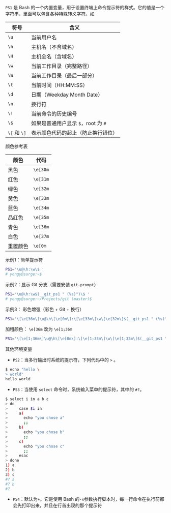 `PS1` 是 Bash 的一个内置变量，用于设置终端上命令提示符的样式。它的值是一个字符串，里面可以包含各种特殊转义字符。如

| 符号          | 含义                       |
| ----------- | ------------------------ |
| `\u`        | 当前用户名                    |
| `\h`        | 主机名（不含域名）                |
| `\H`        | 主机全名（含域名）                |
| `\w`        | 当前工作目录（完整路径）             |
| `\W`        | 当前工作目录（最后一部分）            |
| `\t`        | 当前时间（HH:MM:SS）           |
| `\d`        | 日期（Weekday Month Date）   |
| `\n`        | 换行符                      |
| `\!`        | 当前命令的历史编号                |
| `\$`        | 如果是普通用户显示 `$`，root 为 `#` |
| `\[` 和 `\]` | 表示颜色代码的起止（防止换行错位）        |

颜色参考表

| 颜色   | 代码       |
| ---- | -------- |
| 黑色   | `\e[30m` |
| 红色   | `\e[31m` |
| 绿色   | `\e[32m` |
| 黄色   | `\e[33m` |
| 蓝色   | `\e[34m` |
| 品红色  | `\e[35m` |
| 青色   | `\e[36m` |
| 白色   | `\e[37m` |
| 重置颜色 | `\e[0m`  |

示例1：简单提示符
```bash
PS1='\u@\h:\w\$ '
# yongy@surge:~$ 
```

示例2：显示 Git 分支（需要安装 `git-prompt`）
```bash
PS1='\u@\h:\w$(__git_ps1 " (%s)")\$ '
# yongy@surge:~/Projects/git (master)$ 
```

示例3： 彩色增强（彩色 + Git + 换行）
```bash
PS1='\[\e[36m\]\u@\h\[\e[0m\]:\[\e[33m\]\w\[\e[32m\]$(__git_ps1 " (%s)")\[\e[0m\]\n\$ '
```
加粗颜色： `\e[36m` 改为 `\e[1;36m` 
```bash
PS1='\[\e[1;36m\]\u@\h\[\e[0m\]:\[\e[1;33m\]\w\[\e[1;32m\]$(__git_ps1 " (%s)")\[\e[0m\]\n\$ '
```


其他环境变量
- `PS2`：当多行输出时系统的提示符，下列代码中的 `>` 。
```bash
$ echo "hello \
> world"
hello world
```

- `PS3`：当使用 `select` 命令时，系统输入菜单的提示符，其中的 `#?`。
```bash
$ select i in a b c
> do
>     case $i in
>     a)
>       echo "you chose a"
>       ;;
>     b)
>       echo "you chose b"
>       ;;
>     c)
>       echo "you chose c"
>       ;;
>     esac
> done
1) a
2) b
3) c
#? a
#? b
#? 
```
- `PS4`：默认为`+`。它是使用 Bash 的`-x`参数执行脚本时，每一行命令在执行前都会先打印出来，并且在行首出现的那个提示符
